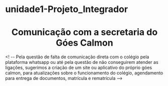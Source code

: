 # unidade1-Projeto_Integrador

<h1 align="center"> Comunicação com a secretaria do Góes Calmon </h1>

<! --
Pela questão de falta de comunicação direta com o colégio pela plataforma whatsapp ou até pela questão de não conseguirem atender as ligações, sugerimos a criação de um site ou aplicativo do próprio góes calmon, para atualizações sobre o funcionamento do colégio, agendamento para entrega de documentos, matrícula e rematrícula
-->
